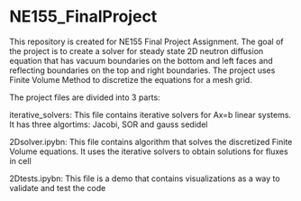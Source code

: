 # NE155_FinalProject

This repository is created for NE155 Final Project Assignment. The goal of the project is to create a solver for steady state 2D neutron diffusion equation that has vacuum boundaries on the bottom and left faces and reflecting boundaries on the top and right boundaries. The project uses Finite Volume Method to discretize the equations for a mesh grid. 

The project files are divided into 3 parts:

iterative_solvers: This file contains iterative solvers for Ax=b linear systems. It has three algortims: Jacobi, SOR and gauss sedidel

2Dsolver.ipybn: This file contains algorithm that solves the discretized Finite Volume equations. It uses the iterative solvers to obtain solutions for fluxes in cell

2Dtests.ipybn: This file is a demo that contains visualizations as a way to validate and test the code

